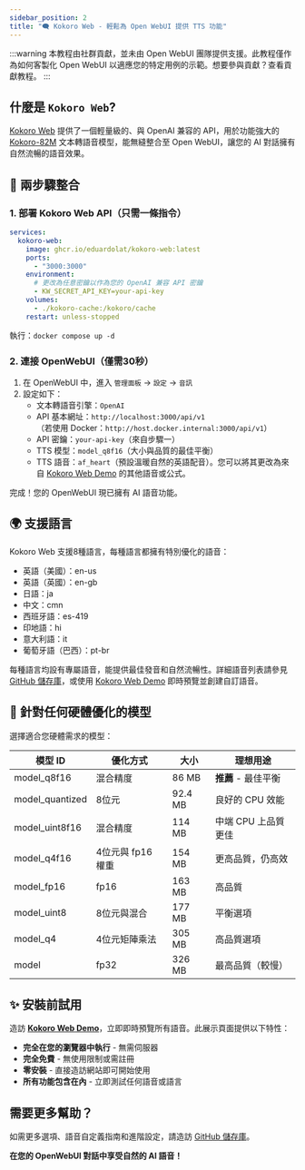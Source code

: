 ```yaml
---
sidebar_position: 2
title: "🗨️ Kokoro Web - 輕鬆為 Open WebUI 提供 TTS 功能"
---
```


:::warning
本教程由社群貢獻，並未由 Open WebUI 團隊提供支援。此教程僅作為如何客製化 Open WebUI 以適應您的特定用例的示範。想要參與貢獻？查看貢獻教程。
:::

## 什麼是 `Kokoro Web`?

[Kokoro Web](https://github.com/eduardolat/kokoro-web) 提供了一個輕量級的、與 OpenAI 兼容的 API，用於功能強大的 [Kokoro-82M](https://huggingface.co/hexgrad/Kokoro-82M) 文本轉語音模型，能無縫整合至 Open WebUI，讓您的 AI 對話擁有自然流暢的語音效果。

## 🚀 兩步驟整合

### 1. 部署 Kokoro Web API（只需一條指令）

```yaml
services:
  kokoro-web:
    image: ghcr.io/eduardolat/kokoro-web:latest
    ports:
      - "3000:3000"
    environment:
      # 更改為任意密鑰以作為您的 OpenAI 兼容 API 密鑰
      - KW_SECRET_API_KEY=your-api-key
    volumes:
      - ./kokoro-cache:/kokoro/cache
    restart: unless-stopped
```

執行：`docker compose up -d`

### 2. 連接 OpenWebUI（僅需30秒）

1. 在 OpenWebUI 中，進入 `管理面板` → `設定` → `音訊`
2. 設定如下：
   - 文本轉語音引擎：`OpenAI`
   - API 基本網址：`http://localhost:3000/api/v1`  
     （若使用 Docker：`http://host.docker.internal:3000/api/v1`）
   - API 密鑰：`your-api-key`（來自步驟一）
   - TTS 模型：`model_q8f16`（大小與品質的最佳平衡）
   - TTS 語音：`af_heart`（預設溫暖自然的英語配音）。您可以將其更改為來自 [Kokoro Web Demo](https://voice-generator.pages.dev) 的其他語音或公式。

完成！您的 OpenWebUI 現已擁有 AI 語音功能。

## 🌍 支援語言

Kokoro Web 支援8種語言，每種語言都擁有特別優化的語音：

- 英語（美國）：en-us
- 英語（英國）：en-gb
- 日語：ja
- 中文：cmn
- 西班牙語：es-419
- 印地語：hi
- 意大利語：it
- 葡萄牙語（巴西）：pt-br

每種語言均設有專屬語音，能提供最佳發音和自然流暢性。詳細語音列表請參見 [GitHub 儲存庫](https://github.com/eduardolat/kokoro-web)，或使用 [Kokoro Web Demo](https://voice-generator.pages.dev) 即時預覽並創建自訂語音。

## 💾 針對任何硬體優化的模型

選擇適合您硬體需求的模型：

| 模型 ID | 優化方式 | 大小 | 理想用途 |
|----------|-------------|------|-----------|
| model_q8f16 | 混合精度 | 86 MB | **推薦** - 最佳平衡 |
| model_quantized | 8位元 | 92.4 MB | 良好的 CPU 效能 |
| model_uint8f16 | 混合精度 | 114 MB | 中端 CPU 上品質更佳 |
| model_q4f16 | 4位元與 fp16 權重 | 154 MB | 更高品質，仍高效 |
| model_fp16 | fp16 | 163 MB | 高品質 |
| model_uint8 | 8位元與混合 | 177 MB | 平衡選項 |
| model_q4 | 4位元矩陣乘法 | 305 MB | 高品質選項 |
| model | fp32 | 326 MB | 最高品質（較慢） |

## ✨ 安裝前試用

造訪 [**Kokoro Web Demo**](https://voice-generator.pages.dev)，立即即時預覽所有語音。此展示頁面提供以下特性：

- **完全在您的瀏覽器中執行** - 無需伺服器
- **完全免費** - 無使用限制或需註冊
- **零安裝** - 直接造訪網站即可開始使用
- **所有功能包含在內** - 立即測試任何語音或語言

## 需要更多幫助？

如需更多選項、語音自定義指南和進階設定，請造訪 [GitHub 儲存庫](https://github.com/eduardolat/kokoro-web)。

**在您的 OpenWebUI 對話中享受自然的 AI 語音！**
